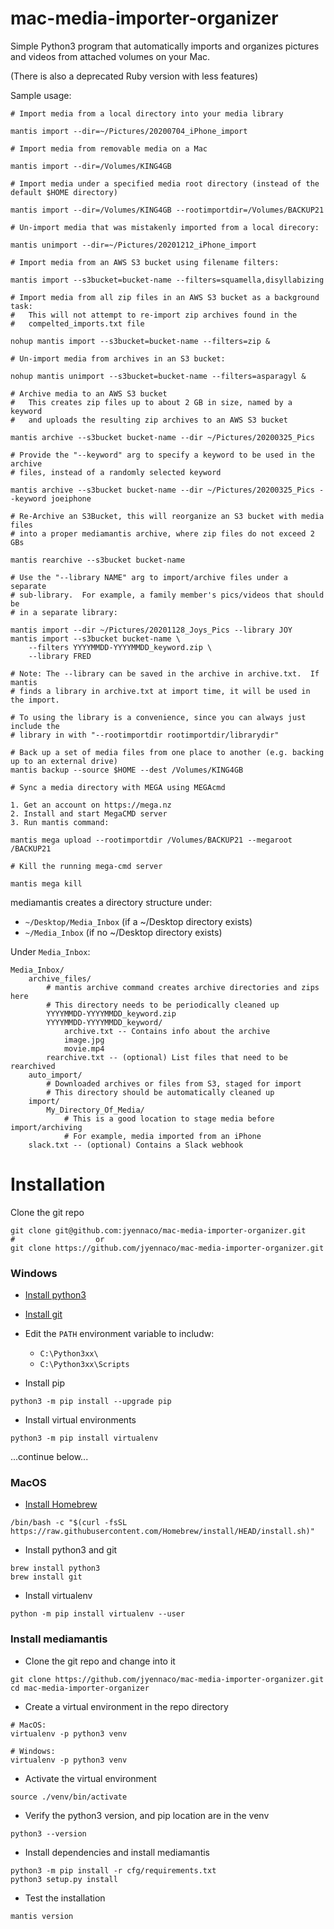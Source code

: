 mac-media-importer-organizer
============================

Simple Python3 program that automatically imports and organizes pictures and 
videos from attached volumes on your Mac.

(There is also a deprecated Ruby version with less features)

Sample usage:

```
# Import media from a local directory into your media library

mantis import --dir=~/Pictures/20200704_iPhone_import

# Import media from removable media on a Mac

mantis import --dir=/Volumes/KING4GB

# Import media under a specified media root directory (instead of the default $HOME directory)

mantis import --dir=/Volumes/KING4GB --rootimportdir=/Volumes/BACKUP21

# Un-import media that was mistakenly imported from a local direcory:

mantis unimport --dir=~/Pictures/20201212_iPhone_import

# Import media from an AWS S3 bucket using filename filters:

mantis import --s3bucket=bucket-name --filters=squamella,disyllabizing

# Import media from all zip files in an AWS S3 bucket as a background task:
#   This will not attempt to re-import zip archives found in the 
#   compelted_imports.txt file

nohup mantis import --s3bucket=bucket-name --filters=zip &

# Un-import media from archives in an S3 bucket:

nohup mantis unimport --s3bucket=bucket-name --filters=asparagyl &

# Archive media to an AWS S3 bucket
#   This creates zip files up to about 2 GB in size, named by a keyword
#   and uploads the resulting zip archives to an AWS S3 bucket

mantis archive --s3bucket bucket-name --dir ~/Pictures/20200325_Pics

# Provide the "--keyword" arg to specify a keyword to be used in the archive 
# files, instead of a randomly selected keyword

mantis archive --s3bucket bucket-name --dir ~/Pictures/20200325_Pics --keyword joeiphone

# Re-Archive an S3Bucket, this will reorganize an S3 bucket with media files
# into a proper mediamantis archive, where zip files do not exceed 2 GBs

mantis rearchive --s3bucket bucket-name

# Use the "--library NAME" arg to import/archive files under a separate 
# sub-library.  For example, a family member's pics/videos that should be 
# in a separate library:

mantis import --dir ~/Pictures/20201128_Joys_Pics --library JOY
mantis import --s3bucket bucket-name \
    --filters YYYYMMDD-YYYYMMDD_keyword.zip \
    --library FRED
    
# Note: The --library can be saved in the archive in archive.txt.  If mantis 
# finds a library in archive.txt at import time, it will be used in the import.

# To using the library is a convenience, since you can always just include the 
# library in with "--rootimportdir rootimportdir/librarydir"

# Back up a set of media files from one place to another (e.g. backing up to an external drive)
mantis backup --source $HOME --dest /Volumes/KING4GB

# Sync a media directory with MEGA using MEGAcmd

1. Get an account on https://mega.nz
2. Install and start MegaCMD server
3. Run mantis command:

mantis mega upload --rootimportdir /Volumes/BACKUP21 --megaroot /BACKUP21

# Kill the running mega-cmd server

mantis mega kill

```

mediamantis creates a directory structure under:

* `~/Desktop/Media_Inbox` (if a ~/Desktop directory exists)
* `~/Media_Inbox`         (if no ~/Desktop directory exists)

Under `Media_Inbox`:

```
Media_Inbox/
    archive_files/
        # mantis archive command creates archive directories and zips here
        # This directory needs to be periodically cleaned up
        YYYYMMDD-YYYYMMDD_keyword.zip
        YYYYMMDD-YYYYMMDD_keyword/
            archive.txt -- Contains info about the archive
            image.jpg
            movie.mp4
        rearchive.txt -- (optional) List files that need to be rearchived
    auto_import/
        # Downloaded archives or files from S3, staged for import
        # This directory should be automatically cleaned up
    import/
        My_Directory_Of_Media/
            # This is a good location to stage media before import/archiving
            # For example, media imported from an iPhone
    slack.txt -- (optional) Contains a Slack webhook
```

# Installation

Clone the git repo

```
git clone git@github.com:jyennaco/mac-media-importer-organizer.git
#                  or
git clone https://github.com/jyennaco/mac-media-importer-organizer.git
```

### Windows

* [Install python3](https://www.python.org/downloads/windows/)

* [Install git](https://git-scm.com/downloads)

* Edit the `PATH` environment variable to includw:
    * `C:\Python3xx\`
    * `C:\Python3xx\Scripts`

* Install pip

```
python3 -m pip install --upgrade pip
```

* Install virtual environments

```
python3 -m pip install virtualenv
```

...continue below...  

### MacOS

* [Install Homebrew](https://brew.sh/)

```
/bin/bash -c "$(curl -fsSL https://raw.githubusercontent.com/Homebrew/install/HEAD/install.sh)"
```

* Install python3 and git

```
brew install python3
brew install git
```

* Install virtualenv

```
python -m pip install virtualenv --user
```

### Install mediamantis

* Clone the git repo and change into it

```
git clone https://github.com/jyennaco/mac-media-importer-organizer.git
cd mac-media-importer-organizer
```

* Create a virtual environment in the repo directory

```
# MacOS:
virtualenv -p python3 venv

# Windows:
virtualenv -p python3 venv
```

* Activate the virtual environment

```
source ./venv/bin/activate
```

* Verify the python3 version, and pip location are in the venv

```
python3 --version
```

* Install dependencies and install mediamantis

```
python3 -m pip install -r cfg/requirements.txt
python3 setup.py install
```

* Test the installation

```
mantis version
```
